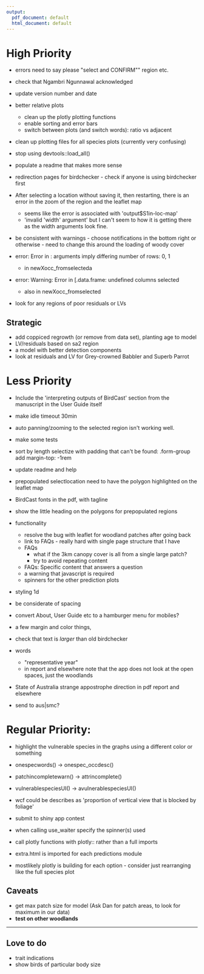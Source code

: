 ```yaml
---
output:
  pdf_document: default
  html_document: default
---
```


# High Priority
+ errors need to say please "select and CONFIRM"" region etc.
+ check that Ngambri Ngunnawal acknowledged
+ update version number and date
+ better relative plots
   + clean up the plotly plotting functions
   + enable sorting and error bars
   + switch between plots (and switch words): ratio vs adjacent
+ clean up plotting files for all species plots (currently very confusing)
+ stop using devtools::load_all()
+ populate a readme that makes more sense
+ redirection pages for birdchecker - check if anyone is using birdchecker first

+ After selecting a location without saving it, then restarting, there is an error in the zoom of the region and the leaflet map
  + seems like the error is associated with 'output$S1in-loc-map'
  + 'invalid 'width' argument' but I can't seem to how it is getting there as the width arguments look fine.

+ be consistent with warnings - choose notifications in the bottom right or otherwise - need to change this around the loading of woody cover
+ error: Error in <Anonymous>: arguments imply differing number of rows: 0, 1
  + in newXocc_fromselecteda
+ error: Warning: Error in [.data.frame: undefined columns selected
  + also in newXocc_fromselected
+ look for any regions of poor residuals or LVs

## Strategic
+ add coppiced regrowth (or remove from data set), planting age to model
+ LV/residuals based on sa2 region
+ a model with better detection components
+ look at residuals and LV for Grey-crowned Babbler and Superb Parrot


# Less Priority
+ Include the 'interpreting outputs of BirdCast' section from the manuscript in the User Guide itself
+ make idle timeout 30min
+ auto panning/zooming to the selected region isn't working well.
+ make some tests
+ sort by length selectize with padding that can't be found: .form-group add margin-top: -1rem
+ update readme and help
+ prepopulated selectlocation need to have the polygon highlighted on the leaflet map

+ BirdCast fonts in the pdf, with tagline

+ show the little heading on the polygons for prepopulated regions

+ functionality
  + resolve the bug with leaflet for woodland patches after going back
  + link to FAQs - really hard with single page structure that I have
  + FAQs
    + what if the 3km canopy cover is all from a single large patch?
    + try to avoid repeating content
  + FAQs: Specific content that answers a question
  + a warning that javascript is required
  + spinners for the other prediction plots

+ styling 1d
 + be considerate of spacing
 + convert About, User Guide etc to a hamburger menu for mobiles?
 + a few margin and color things, 
 + check that text is *larger* than old birdchecker

+ words
  + "representative year"
  + in report and elsewhere note that the app does not look at the open spaces, just the woodlands

+ State of Australia strange appostrophe direction in pdf report and elsewhere

+ send to aus|smc?

# Regular Priority:
+ highlight the vulnerable species in the graphs using a different color or something
+ onespecwords() -> onespec_occdesc()
+ patchincompletewarn() -> attrincomplete()
+ vulnerablespeciesUI() -> avulnerablespeciesUI()
+ wcf could be describes as 'proportion of vertical view that is blocked by foliage'
+ submit to shiny app contest

+ when calling use_waiter specify the spinner(s) used

+ call plotly functions with plotly:: rather than a full imports
+ extra.html is imported for each predictions module
+ mostlikely plotly is building for each option - consider just rearranging like the full species plot

## Caveats
+ get max patch size for model (Ask Dan for patch areas, to look for maximum in our data)
+ __test on other woodlands__


--- 

## Love to do
+ trait indications
+ show birds of particular body size
 
